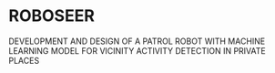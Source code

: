 # ROBOSEER
DEVELOPMENT AND DESIGN OF A PATROL ROBOT WITH
MACHINE LEARNING MODEL FOR VICINITY ACTIVITY DETECTION IN PRIVATE
PLACES
